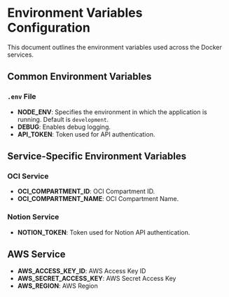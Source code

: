 # Environment Variables Configuration

This document outlines the environment variables used across the Docker services.

## Common Environment Variables

### `.env` File

- **NODE_ENV**: Specifies the environment in which the application is running. Default is `development`.
- **DEBUG**: Enables debug logging.
- **API_TOKEN**: Token used for API authentication.

## Service-Specific Environment Variables

### OCI Service

- **OCI_COMPARTMENT_ID**: OCI Compartment ID.
- **OCI_COMPARTMENT_NAME**: OCI Compartment Name.

### Notion Service

- **NOTION_TOKEN**: Token used for Notion API authentication.

## AWS Service

- **AWS_ACCESS_KEY_ID**: AWS Access Key ID
- **AWS_SECRET_ACCESS_KEY**: AWS Secret Access Key
- **AWS_REGION**: AWS Region
